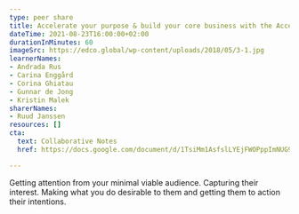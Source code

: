 ```yaml
---
type: peer share
title: Accelerate your purpose & build your core business with the Accelerant Curve
dateTime: 2021-08-23T16:00:00+02:00
durationInMinutes: 60
imageSrc: https://edco.global/wp-content/uploads/2018/05/3-1.jpg
learnerNames:
- Andrada Rus
- Carina Enggård
- Corina Ghiatau
- Gunnar de Jong
- Kristin Malek
sharerNames:
- Ruud Janssen
resources: []
cta:
  text: Collaborative Notes
  href: https://docs.google.com/document/d/1TsiMm1AsfslLYEjFWOPppImNUG9kZCuvzfXMwEPWUXo/edit#

---
```

Getting attention from your minimal viable audience. Capturing their interest. Making what you do desirable to them and getting them to action their intentions.